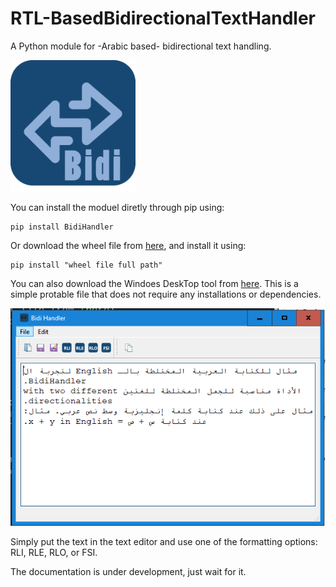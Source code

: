 # RTL-BasedBidirectionalTextHandler
A Python module for -Arabic based- bidirectional text handling.

<img src="https://github.com/Hawary13/RTL-BasedBidirectionalTextHandler/blob/main/Bidi-logo.png" width="200">


You can install the moduel diretly through pip using:

```
pip install BidiHandler
```
Or download the wheel file from [here](https://pypi.org/project/BidiHandler/#files), and install it using:

```
pip install "wheel file full path"
```

You can also download the Windoes DeskTop tool from [here](https://drive.google.com/drive/folders/1rpiCPJ6S3nEiln4aKNoyPKsJ4zx_jumB?usp=sharing). This is a simple protable file that
does not require any installations or dependencies.


<img src="https://github.com/Hawary13/RTL-BasedBidirectionalTextHandler/blob/main/BIDI_Desktop.PNG?raw=true" width="800">

Simply put the text in the text editor and use one of the formatting options: RLI, RLE, RLO, or FSI.

The documentation is under development, just wait for it.
